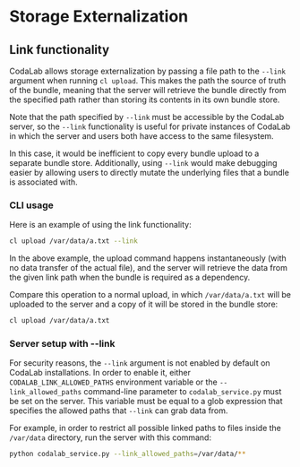 # Storage Externalization

## Link functionality

CodaLab allows storage externalization by passing a file path to the `--link` argument when running `cl upload`. This makes the path the source of truth of the bundle, meaning that the server will retrieve the bundle directly from the specified path rather than storing its contents in its own bundle store.

Note that the path specified by `--link` must be accessible by the CodaLab server, so the `--link` functionality is useful for private instances of CodaLab in which the server and users both have access to the same filesystem.

In this case, it would be inefficient to copy every bundle upload to a separate bundle store. Additionally, using `--link` would make debugging easier by allowing users to directly mutate the underlying files that a bundle is associated with.

### CLI usage

Here is an example of using the link functionality:

```bash
cl upload /var/data/a.txt --link
```

In the above example, the upload command happens instantaneously (with no data transfer of the actual file), and the server will retrieve the data from the given link path when the bundle is required as a dependency.


Compare this operation to a normal upload, in which `/var/data/a.txt` will be uploaded to the server and a copy of it will be stored in the bundle store:

```bash
cl upload /var/data/a.txt
```

### Server setup with --link

For security reasons, the `--link` argument is not enabled by default on CodaLab installations. In order to enable it, either `CODALAB_LINK_ALLOWED_PATHS` environment variable or the `--link_allowed_paths` command-line parameter to `codalab_service.py` must be set on the server. This variable must be equal to a glob expression that specifies the allowed paths that `--link` can grab data from.

For example, in order to restrict all possible linked paths to files inside the `/var/data` directory, run the server with this command:

```bash
python codalab_service.py --link_allowed_paths=/var/data/**
```